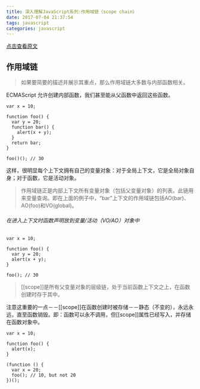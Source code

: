 ```yaml
---
title: 深入理解JavaScript系列:作用域链（scope chain）
date: 2017-07-04 21:37:54
tags: javascript
categories: javascript
---
```


[
点击查看原文](http://www.cnblogs.com/TomXu/archive/2012/01/18/2312463.html)

## 作用域链
>如果要简要的描述并展示其重点，那么作用域链大多数与内部函数相关。

ECMAScript 允许创建内部函数，我们甚至能从父函数中返回这些函数。
	
	var x = 10;
 
	function foo() { 
	  var y = 20; 
	  function bar() {
	    alert(x + y);
	  } 
	  return bar; 
	}
	 
	foo()(); // 30

这样，很明显每个上下文拥有自己的变量对象：对于全局上下文，它是全局对象自身；对于函数，它是活动对象。
>作用域链正是内部上下文所有变量对象（包括父变量对象）的列表。此链用来变量查询。即在上面的例子中，“bar”上下文的作用域链包括AO(bar)、AO(foo)和VO(global)。

###### 在进入上下文时函数声明放到变量/活动（VO/AO）对象中
	
	var x = 10;
	 
	function foo() {
	  var y = 20;
	  alert(x + y);
	}
	 
	foo(); // 30

>[[scope]]是所有父变量对象的层级链，处于当前函数上下文之上，在函数创建时存于其中。

注意这重要的一点－－[[scope]]在函数创建时被存储－－静态（不变的），永远永远，直至函数销毁。即：函数可以永不调用，但[[scope]]属性已经写入，并存储在函数对象中。

	var x = 10;
	 
	function foo() {
	  alert(x);
	}
	 
	(function () {
	  var x = 20;
	  foo(); // 10, but not 20
	})();